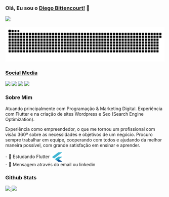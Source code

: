 ### Olá, Eu sou o [Diego Bittencourt!](https://www.linkedin.com/in/diego-bittencourt)  👋

<span>
  <a href="https://github.com/hevant">
<img src="https://raw.githubusercontent.com/hevant/hevant/master/assets/banner.png">
</span>
  
![Snake animation](https://github.com/hevant/hevant/blob/output/github-contribution-grid-snake.svg)
  
### Social Media
  <a href="https://www.linkedin.com/in/diego-bittencourt" target="_blank"><img src="https://raw.githubusercontent.com/hevant/hevant/master/assets/Linkedin.svg" target="_blank"></a>
 <a href = "mailto:diegohevant@gmail.com"><img src="https://raw.githubusercontent.com/hevant/hevant/master/assets/Gmail.svg" target="_blank"></a>
<a href="https://www.instagram.com/diegohevant/" target="_blank"><img src="https://raw.githubusercontent.com/hevant/hevant/master/assets/Instagram.svg" target="_blank"></a>
  <a href="https://www.twitch.tv/kronokk" target="_blank"><img src="https://raw.githubusercontent.com/hevant/hevant/master/assets/Twitch.svg" target="_blank"></a>


### Sobre Mim
Atuando principalmente com Programação & Marketing Digital. Experiência com Flutter e na criação de sites Wordpress e Seo (Search Engine Optimization).

Experiência como empreendedor, o que me tornou um profissional com visão 360º sobre as necessidades e objetivos de um negócio. Procuro sempre trabalhar em equipe, cooperando com todos e ajudando da melhor maneira possível, com grande satisfação em ensinar e aprender.

<span style="display: inline_block">
- 🌱 Estudando Flutter
   <a href="https://github.com/hevant">
   <img align="center" alt="Diego-Flutter" height="30" width="40" src="https://raw.githubusercontent.com/devicons/devicon/master/icons/flutter/flutter-original.svg">
   </a>
</span></br>
- 💬 Mensagem através do email ou linkedin 


### Github Stats
<div>
  <a href="https://github.com/hevant">
  <img height="180em" src="https://github-readme-stats.vercel.app/api?username=hevant&show_icons=true&theme=tokyonight&include_all_commits=true&count_private=true"/>
  <img height="180em" src="https://github-readme-stats.vercel.app/api/top-langs/?username=hevant&layout=compact&langs_count=16&theme=tokyonight"/>
</div>
  

<!--
**hevant/hevant** is a ✨ _special_ ✨ repository because its `README.md` (this file) appears on your GitHub profile.

Here are some ideas to get you started:

- 🔭 I’m currently working on ...
- 🌱 I’m currently learning ...
- 👯 I’m looking to collaborate on ...
- 🤔 I’m looking for help with ...
- 💬 Ask me about ...
- 📫 How to reach me: ...
- 😄 Pronouns: ...
- ⚡ Fun fact: ...
-->
